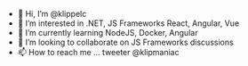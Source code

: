 - 👋 Hi, I’m @klippelc
- 👀 I’m interested in .NET, JS Frameworks React, Angular, Vue
- 🌱 I’m currently learning NodeJS, Docker, Angular
- 💞️ I’m looking to collaborate on JS Frameworks discussions
- 📫 How to reach me ... tweeter @klipmaniac


